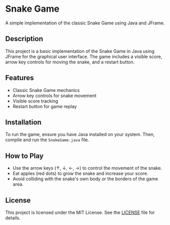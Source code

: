 # Snake Game

A simple implementation of the classic Snake Game using Java and JFrame.


## Description

This project is a basic implementation of the Snake Game in Java using JFrame for the graphical user interface. The game includes a visible score, arrow key controls for moving the snake, and a restart button.

## Features

- Classic Snake Game mechanics
- Arrow key controls for snake movement
- Visible score tracking
- Restart button for game replay

## Installation

To run the game, ensure you have Java installed on your system. Then, compile and run the `SnakeGame.java` file.

## How to Play

- Use the arrow keys (↑, ↓, ←, →) to control the movement of the snake.
- Eat apples (red dots) to grow the snake and increase your score.
- Avoid colliding with the snake's own body or the borders of the game area.

## License

This project is licensed under the MIT License. See the [LICENSE](LICENSE) file for details.
